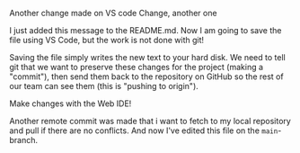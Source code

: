 Another change made on VS code
Change, another one

I just added this message to the README.md. Now I am going to save the file using VS Code, but the work is not done with git! 

Saving the file simply writes the new text to your hard disk. We need to tell git that we want to preserve these changes for the project (making a
"commit"), then send them
back to the repository on GitHub so the rest of our team can see them (this is "pushing to origin").

Make changes with the Web IDE!

Another remote commit was made that i want to fetch to my local repository and pull if there are no conflicts.
And now I've edited this file on the `main`-branch.
